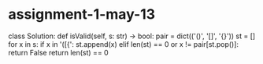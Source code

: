 # assignment-1-may-13
class Solution:
    def isValid(self, s: str) -> bool:
        pair = dict(('()', '[]', '{}'))
        st = []
        for x in s:
            if x in '([{':
                st.append(x)
            elif len(st) == 0 or x != pair[st.pop()]:
                return False
        return len(st) == 0
